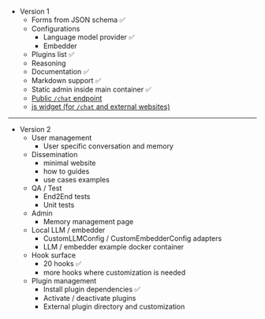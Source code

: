 
* Version 1
  * Forms from JSON schema ✅
  * Configurations
	  * Language model provider ✅
	  * Embedder
  * Plugins list ✅
  * Reasoning
  * Documentation ✅
  * Markdown support ✅
  * Static admin inside main container ✅
  * [Public `/chat` endpoint](https://github.com/cheshire-cat-ai/core/issues/267/)  
  * [js widget (for `/chat` and external websites)](https://github.com/cheshire-cat-ai/core/issues/269/)


<hr>

* Version 2
  * User management
    * User specific conversation and memory
  * Dissemination
    * minimal website
    * how to guides
    * use cases examples
  * QA / Test
    * End2End tests
    * Unit tests
  * Admin
    * Memory management page
  * Local LLM / embedder
    * CustomLLMConfig / CustomEmbedderConfig adapters
    * LLM / embedder example docker container
  * Hook surface
    * 20 hooks ✅
    * more hooks where customization is needed
  * Plugin management
    * Install plugin dependencies ✅
    * Activate / deactivate plugins
    * External plugin directory and customization
